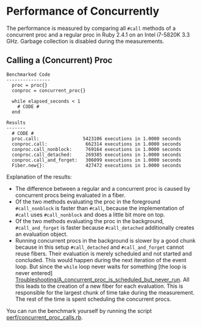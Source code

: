 # Performance of Concurrently

The performance is measured by comparing all `#call` methods of a concurrent
proc and a regular proc in Ruby 2.4.1 on an Intel i7-5820K 3.3 GHz. Garbage
collection is disabled during the measurements.

## Calling a (Concurrent) Proc

    Benchmarked Code
    ----------------
      proc = proc{}
      conproc = concurrent_proc{}
      
      while elapsed_seconds < 1
        # CODE #
      end
    
    Results
    -------
      # CODE #
      proc.call:                5423106 executions in 1.0000 seconds
      conproc.call:              662314 executions in 1.0000 seconds
      conproc.call_nonblock:     769164 executions in 1.0000 seconds
      conproc.call_detached:     269385 executions in 1.0000 seconds
      conproc.call_and_forget:   306099 executions in 1.0000 seconds
      Fiber.new{}:               427472 executions in 1.0000 seconds

Explanation of the results:

* The difference between a regular and a concurrent proc is caused by
concurrent procs being evaluated in a fiber.
* Of the two methods evaluating the proc in the foreground `#call_nonblock`
is faster than `#call`, because the implementation of `#call` uses
`#call_nonblock` and does a little bit more on top.
* Of the two methods evaluating the proc in the background, `#call_and_forget`
is faster because `#call_detached` additionally creates an evaluation
object.
* Running concurrent procs in the background is slower by a good chunk because
in this setup `#call_detached` and `#call_and_forget` cannot reuse fibers.
Their evaluation is merely scheduled and not started and concluded. This would
happen during the next iteration of the event loop. But since the `while` loop
never waits for something [the loop is never entered]
[Troubleshooting/A_concurrent_proc_is_scheduled_but_never_run].
All this leads to the creation of a new fiber for each evaluation. This is
responsible for the largest chunk of time take during the measurement. The
rest of the time is spent scheduling the concurrent procs.

You can run the benchmark yourself by running the script [perf/concurrent_proc_calls.rb][].

[perf/concurrent_proc_calls.rb]: https://github.com/christopheraue/m-ruby-concurrently/blob/master/perf/concurrent_proc_calls.rb
[Troubleshooting/A_concurrent_proc_is_scheduled_but_never_run]: http://www.rubydoc.info/github/christopheraue/m-ruby-concurrently/file/guides/Troubleshooting.md#A_concurrent_proc_is_scheduled_but_never_run